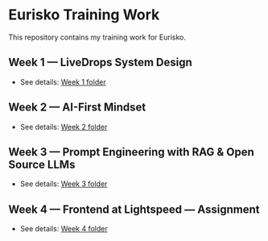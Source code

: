 # Eurisko Training Work

This repository contains my training work for Eurisko.

## Week 1 — LiveDrops System Design
- See details: [Week 1 folder](./week1/README.md)

## Week 2 — AI-First Mindset
- See details: [Week 2 folder](./docs/ai-first/)

## Week 3 — Prompt Engineering with RAG & Open Source LLMs
- See details: [Week 3 folder](./docs/prompting)

## Week 4 — Frontend at Lightspeed — Assignment
- See details: [Week 4 folder](./apps/README.md)